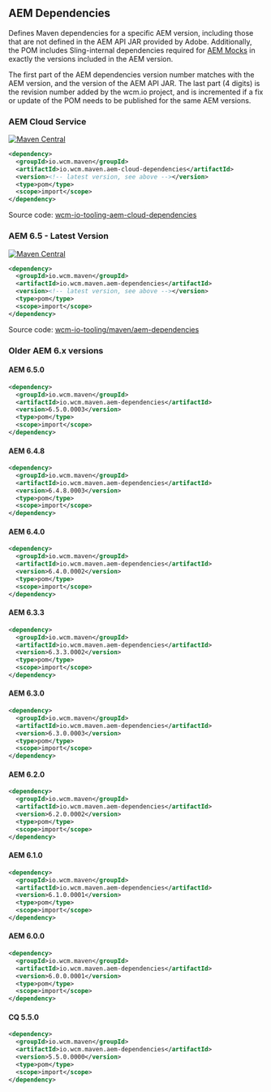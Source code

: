 ## AEM Dependencies

Defines Maven dependencies for a specific AEM version, including those that are not defined in the AEM API JAR provided by Adobe. Additionally, the POM includes Sling-internal dependencies required for [AEM Mocks][aem-mock] in exactly the versions included in the AEM version.

The first part of the AEM dependencies version number matches with the AEM version, and the version of the AEM API JAR. The last part (4 digits) is the revision number added by the wcm.io project, and is incremented if a fix or update of the POM needs to be published for the same AEM versions.

### AEM Cloud Service

[![Maven Central](https://maven-badges.herokuapp.com/maven-central/io.wcm.maven/io.wcm.maven.aem-cloud-dependencies/badge.svg)](https://maven-badges.herokuapp.com/maven-central/io.wcm.maven/io.wcm.maven.aem-cloud-dependencies)

```xml
<dependency>
  <groupId>io.wcm.maven</groupId>
  <artifactId>io.wcm.maven.aem-cloud-dependencies</artifactId>
  <version><!-- latest version, see above --></version>
  <type>pom</type>
  <scope>import</scope>
</dependency>
```

Source code: [wcm-io-tooling-aem-cloud-dependencies](https://github.com/wcm-io/wcm-io-tooling-aem-cloud-dependencies)


### AEM 6.5 - Latest Version

[![Maven Central](https://maven-badges.herokuapp.com/maven-central/io.wcm.maven/io.wcm.maven.aem-dependencies/badge.svg)](https://maven-badges.herokuapp.com/maven-central/io.wcm.maven/io.wcm.maven.aem-dependencies)


```xml
<dependency>
  <groupId>io.wcm.maven</groupId>
  <artifactId>io.wcm.maven.aem-dependencies</artifactId>
  <version><!-- latest version, see above --></version>
  <type>pom</type>
  <scope>import</scope>
</dependency>
```

Source code: [wcm-io-tooling/maven/aem-dependencies](https://github.com/wcm-io/wcm-io-tooling/tree/develop/maven/aem-dependencies)


### Older AEM 6.x versions

#### AEM 6.5.0

```xml
<dependency>
  <groupId>io.wcm.maven</groupId>
  <artifactId>io.wcm.maven.aem-dependencies</artifactId>
  <version>6.5.0.0003</version>
  <type>pom</type>
  <scope>import</scope>
</dependency>
```

#### AEM 6.4.8

```xml
<dependency>
  <groupId>io.wcm.maven</groupId>
  <artifactId>io.wcm.maven.aem-dependencies</artifactId>
  <version>6.4.8.0003</version>
  <type>pom</type>
  <scope>import</scope>
</dependency>
```

#### AEM 6.4.0

```xml
<dependency>
  <groupId>io.wcm.maven</groupId>
  <artifactId>io.wcm.maven.aem-dependencies</artifactId>
  <version>6.4.0.0002</version>
  <type>pom</type>
  <scope>import</scope>
</dependency>
```

#### AEM 6.3.3

```xml
<dependency>
  <groupId>io.wcm.maven</groupId>
  <artifactId>io.wcm.maven.aem-dependencies</artifactId>
  <version>6.3.3.0002</version>
  <type>pom</type>
  <scope>import</scope>
</dependency>
```

#### AEM 6.3.0

```xml
<dependency>
  <groupId>io.wcm.maven</groupId>
  <artifactId>io.wcm.maven.aem-dependencies</artifactId>
  <version>6.3.0.0003</version>
  <type>pom</type>
  <scope>import</scope>
</dependency>
```

#### AEM 6.2.0

```xml
<dependency>
  <groupId>io.wcm.maven</groupId>
  <artifactId>io.wcm.maven.aem-dependencies</artifactId>
  <version>6.2.0.0002</version>
  <type>pom</type>
  <scope>import</scope>
</dependency>
```

#### AEM 6.1.0

```xml
<dependency>
  <groupId>io.wcm.maven</groupId>
  <artifactId>io.wcm.maven.aem-dependencies</artifactId>
  <version>6.1.0.0001</version>
  <type>pom</type>
  <scope>import</scope>
</dependency>
```

#### AEM 6.0.0

```xml
<dependency>
  <groupId>io.wcm.maven</groupId>
  <artifactId>io.wcm.maven.aem-dependencies</artifactId>
  <version>6.0.0.0001</version>
  <type>pom</type>
  <scope>import</scope>
</dependency>
```

#### CQ 5.5.0

```xml
<dependency>
  <groupId>io.wcm.maven</groupId>
  <artifactId>io.wcm.maven.aem-dependencies</artifactId>
  <version>5.5.0.0000</version>
  <type>pom</type>
  <scope>import</scope>
</dependency>
```


[aem-mock]: https://wcm.io/testing/aem-mock/
